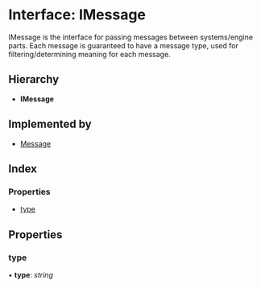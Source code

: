 
# Interface: IMessage

IMessage is the interface for passing messages between systems/engine parts.
Each message is guaranteed to have a message type, used for filtering/determining
meaning for each message.

## Hierarchy

* **IMessage**

## Implemented by

* [Message](../classes/_message_message_.message.md)

## Index

### Properties

* [type](_message_imessage_.imessage.md#type)

## Properties

###  type

• **type**: *string*
